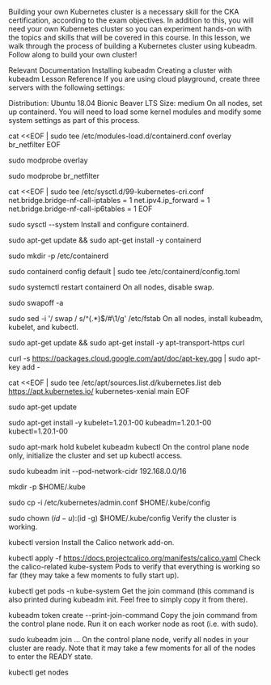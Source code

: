 Building your own Kubernetes cluster is a necessary skill for the CKA certification, according to the exam objectives. In addition to this, you will need your own Kubernetes cluster so you can experiment hands-on with the topics and skills that will be covered in this course. In this lesson, we walk through the process of building a Kubernetes cluster using kubeadm. Follow along to build your own cluster!

Relevant Documentation
Installing kubeadm
Creating a cluster with kubeadm
Lesson Reference
If you are using cloud playground, create three servers with the following settings:

Distribution: Ubuntu 18.04 Bionic Beaver LTS
Size: medium
On all nodes, set up containerd. You will need to load some kernel modules and modify some system settings as part of this process.

cat <<EOF | sudo tee /etc/modules-load.d/containerd.conf
overlay
br_netfilter
EOF

sudo modprobe overlay

sudo modprobe br_netfilter

cat <<EOF | sudo tee /etc/sysctl.d/99-kubernetes-cri.conf
net.bridge.bridge-nf-call-iptables  = 1
net.ipv4.ip_forward                 = 1
net.bridge.bridge-nf-call-ip6tables = 1
EOF

sudo sysctl --system
Install and configure containerd.

sudo apt-get update && sudo apt-get install -y containerd

sudo mkdir -p /etc/containerd

sudo containerd config default | sudo tee /etc/containerd/config.toml

sudo systemctl restart containerd
On all nodes, disable swap.

sudo swapoff -a

sudo sed -i '/ swap / s/^\(.*\)$/#\1/g' /etc/fstab
On all nodes, install kubeadm, kubelet, and kubectl.

sudo apt-get update && sudo apt-get install -y apt-transport-https curl

curl -s https://packages.cloud.google.com/apt/doc/apt-key.gpg | sudo apt-key add -

cat <<EOF | sudo tee /etc/apt/sources.list.d/kubernetes.list
deb https://apt.kubernetes.io/ kubernetes-xenial main
EOF

sudo apt-get update

sudo apt-get install -y kubelet=1.20.1-00 kubeadm=1.20.1-00 kubectl=1.20.1-00

sudo apt-mark hold kubelet kubeadm kubectl
On the control plane node only, initialize the cluster and set up kubectl access.

sudo kubeadm init --pod-network-cidr 192.168.0.0/16

mkdir -p $HOME/.kube

sudo cp -i /etc/kubernetes/admin.conf $HOME/.kube/config

sudo chown $(id -u):$(id -g) $HOME/.kube/config
Verify the cluster is working.

kubectl version
Install the Calico network add-on.

kubectl apply -f https://docs.projectcalico.org/manifests/calico.yaml
Check the calico-related kube-system Pods to verify that everything is working so far (they may take a few moments to fully start up).

kubectl get pods -n kube-system
Get the join command (this command is also printed during kubeadm init. Feel free to simply copy it from there).

kubeadm token create --print-join-command
Copy the join command from the control plane node. Run it on each worker node as root (i.e. with sudo).

sudo kubeadm join ...
On the control plane node, verify all nodes in your cluster are ready. Note that it may take a few moments for all of the nodes to enter the READY state.

kubectl get nodes
